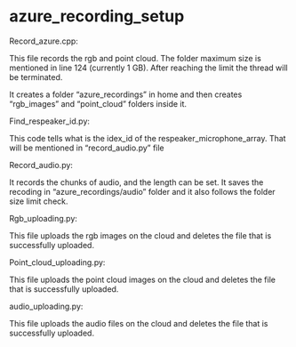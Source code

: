 # azure_recording_setup
Record_azure.cpp: 

This file records the rgb and point cloud. The folder maximum size is mentioned in line 124 (currently 1 GB). After reaching the limit the thread will be terminated. 

It creates a folder “azure_recordings” in home and then creates “rgb_images” and “point_cloud” folders inside it.  

Find_respeaker_id.py: 

This code tells what is the idex_id of the respeaker_microphone_array. That will be mentioned in “record_audio.py” file 

Record_audio.py: 

It records the chunks of audio, and the length can be set. It saves the recoding in “azure_recordings/audio” folder and it also follows the folder size limit check. 

Rgb_uploading.py: 

This file uploads the rgb images on the cloud and deletes the file that is successfully uploaded. 

Point_cloud_uploading.py: 

This file uploads the point cloud images on the cloud and deletes the file that is successfully uploaded. 

 

audio_uploading.py: 

This file uploads the audio files on the cloud and deletes the file that is successfully uploaded. 

 
